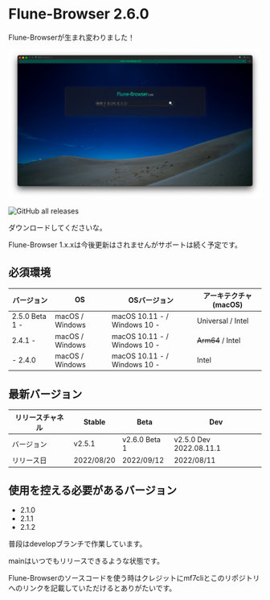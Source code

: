# Flune-Browser 2.6.0

Flune-Browserが生まれ変わりました！

![](./other_data/screenshot-2.3.0-dev-2022.06.29.1.png)

![GitHub all releases](https://img.shields.io/github/downloads/mf-3d/flune-browser/total?style=for-the-badge)

ダウンロードしてくださいな。


Flune-Browser 1.x.xは今後更新はされませんがサポートは続く予定です。
## 必須環境
| バージョン        |       OS       |         OSバージョン          |     アーキテクチャ(macOS)      |
|-----------------|-----------------|-----------------------------|-----------------------------|
|2.5.0 Beta 1 -   | macOS / Windows |macOS 10.11 - / Windows 10 - | Universal / Intel           |
|2.4.1 -          | macOS / Windows |macOS 10.11 - / Windows 10 - | ~~Arm64~~ / Intel           |
|- 2.4.0          | macOS / Windows |macOS 10.11 - / Windows 10 - | Intel                       |

## 最新バージョン
|リリースチャネル |  Stable  |     Beta    |          Dev          |
|--------------|----------|-------------|-----------------------|
|   バージョン   |  v2.5.1  |v2.6.0 Beta 1|v2.5.0 Dev 2022.08.11.1|
|   リリース日   |2022/08/20| 2022/09/12  |      2022/08/11       |

## 使用を控える必要があるバージョン
- 2.1.0
- 2.1.1
- 2.1.2

普段はdevelopブランチで作業しています。

mainはいつでもリリースできるような状態です。

Flune-Browserのソースコードを使う時はクレジットにmf7cliとこのリポジトリへのリンクを記載していただけるとありがたいです。
